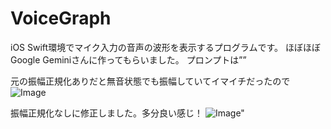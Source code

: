 # VoiceGraph

iOS Swift環境でマイク入力の音声の波形を表示するプログラムです。
ほぼほぼGoogle Geminiさんに作ってもらいました。
プロンプトは””

元の振幅正規化ありだと無音状態でも振幅していてイマイチだったので
![Image](https://github.com/user-attachments/assets/63c5cd9e-69ed-42a4-924a-f328674ee08d)

振幅正規化なしに修正しました。多分良い感じ！
![Image"](https://github.com/user-attachments/assets/3d202ab9-6508-4333-9802-c6f37bc307bd)
